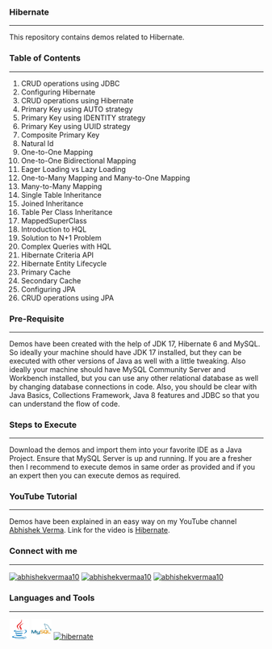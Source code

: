 <h3 style="text-align: left;">Hibernate</h3>
<hr>
<p style="text-align: left;">
    This repository contains demos related to Hibernate.
</p>

<h3 style="text-align: left;">Table of Contents</h3>
<hr>
<ol style="text-align: left;">
    <li>CRUD operations using JDBC</li>
    <li>Configuring Hibernate</li>
    <li>CRUD operations using Hibernate</li>
    <li>Primary Key using AUTO strategy</li>
    <li>Primary Key using IDENTITY strategy</li>
    <li>Primary Key using UUID strategy</li>
    <li>Composite Primary Key</li>
    <li>Natural Id</li>
    <li>One-to-One Mapping</li>
    <li>One-to-One Bidirectional Mapping</li>
    <li>Eager Loading vs Lazy Loading</li>
    <li>One-to-Many Mapping and Many-to-One Mapping</li>
    <li>Many-to-Many Mapping</li>
    <li>Single Table Inheritance</li>
    <li>Joined Inheritance</li>
    <li>Table Per Class Inheritance</li>
    <li>MappedSuperClass</li>
    <li>Introduction to HQL</li>
    <li>Solution to N+1 Problem</li>
    <li>Complex Queries with HQL</li>
    <li>Hibernate Criteria API</li>
    <li>Hibernate Entity Lifecycle</li>
    <li>Primary Cache</li>
    <li>Secondary Cache</li>
    <li>Configuring JPA</li>
    <li>CRUD operations using JPA</li>
</ol>

<h3 style="text-align: left;">Pre-Requisite</h3>
<hr>
<p style="text-align: left;">
    Demos have been created with the help of JDK 17, Hibernate 6 and MySQL. So ideally your machine should have JDK 17
    installed, but they can be executed with other versions of Java as well with a little tweaking. Also ideally your
    machine should have MySQL Community Server and Workbench installed, but you can use any other relational database as
    well by changing database connections in code. Also, you should be clear with Java Basics, Collections Framework,
    Java 8 features and JDBC so that you can understand the flow of code.
</p>

<h3 style="text-align: left;">Steps to Execute</h3>
<hr>
<p style="text-align: left;">
    Download the demos and import them into your favorite IDE as a Java Project. Ensure that MySQL Server is up and
    running. If you are a fresher then I recommend to execute demos in same order as provided and if you an expert then
    you can execute demos as required.
</p>

<h3 style="text-align: left;">YouTube Tutorial</h3>
<hr>
<p style="text-align: left;">
    Demos have been explained in an easy way on my YouTube channel <a
        href="https://www.youtube.com/@abhishekvermaa10?sub_confirmation=1" target="_blank">Abhishek Verma</a>. Link for
    the
    video is <a href="https://www.youtube.com/playlist?list=PLJDwhlqmpSfNYPqMMqNj7DXl41fnTVJuY"
        target="_blank">Hibernate</a>.
</p>

<h3 align="left">Connect with me</h3>
<hr>
<p align="left">
    <a href="https://linkedin.com/in/abhishekvermaa10" target="blank"><img align="center"
            src="https://raw.githubusercontent.com/rahuldkjain/github-profile-readme-generator/master/src/images/icons/Social/linked-in-alt.svg"
            alt="abhishekvermaa10" height="30" width="40" /></a>
    <a href="https://www.youtube.com/@abhishekvermaa10?sub_confirmation=1" target="blank"><img align="center"
            src="https://raw.githubusercontent.com/rahuldkjain/github-profile-readme-generator/master/src/images/icons/Social/youtube.svg"
            alt="abhishekvermaa10" height="30" width="40" /></a>
    <a href="https://instagram.com/abhishekvermaa10" target="blank"><img align="center"
            src="https://raw.githubusercontent.com/rahuldkjain/github-profile-readme-generator/master/src/images/icons/Social/instagram.svg"
            alt="abhishekvermaa10" height="30" width="40" /></a>
</p>

<h3 style="text-align: left;">Languages and Tools</h3>
<hr>
<p style="text-align: left;">
    <a href="https://www.java.com" target="_blank" rel="noreferrer"><img
            src="https://raw.githubusercontent.com/devicons/devicon/master/icons/java/java-original.svg" alt="java"
            width="40" height="40" /></a>
    <a href="https://www.mysql.com/" target="_blank" rel="noreferrer"> <img
            src="https://raw.githubusercontent.com/devicons/devicon/master/icons/mysql/mysql-original-wordmark.svg"
            alt="mysql" width="40" height="40" /></a>
    <a href="https://hibernate.org/" target="_blank" rel="noreferrer"> <img
            src="https://cdn.jsdelivr.net/gh/devicons/devicon@latest/icons/hibernate/hibernate-original-wordmark.svg"
            alt="hibernate" width="40" height="40" /></a>
</p>
